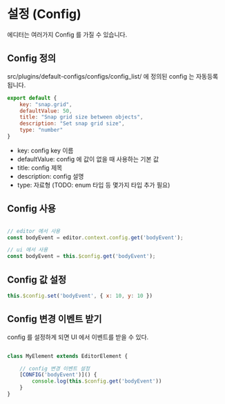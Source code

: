 # 설정 (Config)

에디터는 여러가지 Config 를 가질 수 있습니다. 


## Config 정의 

src/plugins/default-configs/configs/config_list/ 에 정의된 config 는 자동등록 됩니다. 

```js
export default {
    key: "snap.grid",
    defaultValue: 50,
    title: "Snap grid size between objects",
    description: "Set snap grid size",
    type: "number"
}
```

* key: config key 이름 
* defaultValue: config 에 값이 없을 때 사용하는 기본 값 
* title: config 제목 
* description: config 설명 
* type: 자료형  (TODO: enum 타입 등 몇가지 타입 추가 필요)

## Config 사용 

```js

// editor 에서 사용 
const bodyEvent = editor.context.config.get('bodyEvent');

// ui 에서 사용 
const bodyEvent = this.$config.get('bodyEvent');


```

## Config 값 설정 

```js
this.$config.set('bodyEvent', { x: 10, y: 10 })
```

## Config 변경 이벤트 받기 

config 를 설정하게 되면 UI 에서 이벤트를 받을 수 있다. 

```js

class MyElement extends EditorElement {

    // config 변경 이벤트 설정 
    [CONFIG('bodyEvent')]() {
        console.log(this.$config.get('bodyEvent'))
    }
}

```